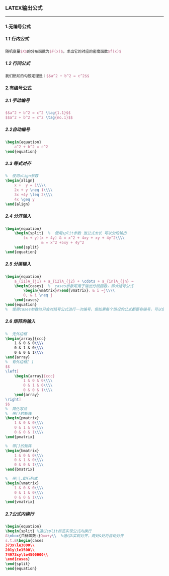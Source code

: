 ### LATEX输出公式

***

#### 1.无编号公式

##### 1.1 行内公式

```latex
随机变量$X$的分布函数为$F(x)$，求出它的对应的密度函数$f(x)$
```

##### 1.2 行间公式

```latex
我们熟知的勾股定理是：$$a^2 + b^2 = c^2$$
```

#### 2.有编号公式

##### 2.1 手动编号

```latex
$$a^2 + b^2 = c^2 \tag{1.1}$$
$$a^2 + b^2 = c^2 \tag{no.1}$$
```

##### 2.2自动编号

```latex
\begin{equation}
    a^2 + b^2 = c^2
\end{equation}
```

##### 2.3 等式对齐

```latex
%  使用align参数
\begin{align}
    x +  y = 1\\\\
    2x + y \neq 1\\\\
    3x +4y \leq 2\\\\
    4x \geq y
\end{align}
```

##### 2.4 分开输入

```latex
\begin{equation}
    \begin{split}  %  使用split参数 当公式太长 可以分段输出
        (x + y)(x + 4y) & = x^2 + 4xy + xy + 4y^2\\\\
                & = x^2 +5xy + 4y^2
    \end{split}
\end{equation}
```

##### 2.5 分类输入

```latex
\begin{equation}
    a_{i1}A_{j1} + a_{i2}A_{j2} + \cdots + a_{in}A_{jn} = 
    \begin{cases}  %  cases参数可用于输出分段函数，即大括号公式
        \begin{vmatrix}A\end{vmatrix}，& i =j\\\\
        0, & i \neq j
    \end{cases}
\end{equation}
%  使用cases参数时只会对括号公式进行一次编号，但如果每个情况的公式都要有编号，可以使用numcases参数，但是要在专门的latex套件中调用cases宏包
```

##### 2.6 矩阵的输入

```latex
%  无外边框
\begin{array}{ccc}
    1 & 0 & 0\\\\
    0 & 1 & 0\\\\
    0 & 0 & 1\\\\
\end{array}  
%  有外边框[ ]
$$
\left[
    \begin{array}{ccc}
        1 & 0 & 0\\\\
        0 & 1 & 0\\\\
        0 & 0 & 1\\\\
    \end{array}
\right]
$$ 
%  简化写法
%  带()的矩阵
\begin{pmatrix}
    1 & 0 & 0\\\\
    0 & 1 & 0\\\\
    0 & 0 & 1\\\\
\end{pmatrix}

%  带[]的矩阵
\begin{bmatrix}
    1 & 0 & 0\\\\
    0 & 1 & 0\\\\
    0 & 0 & 1\\\\
\end{bmatrix}

%  带||,即行列式
\begin{vmatrix}
    1 & 0 & 0\\\\
    0 & 1 & 0\\\\
    0 & 0 & 1\\\\
\end{vmatrix}
```

##### 2.7公式内换行

```latex
\begin{equation}
\begin{split} %通过split标签实现公式内换行  
&\mbox{目标函数:}Q=x+y\\  %通过&实现对齐，两处&处将自动对齐
s.t.&\begin{cases
373x\le3000\\
201y\le1500\\
74973xy\le4500000\\
\end{cases}
\end{split}
\end{equation}
```